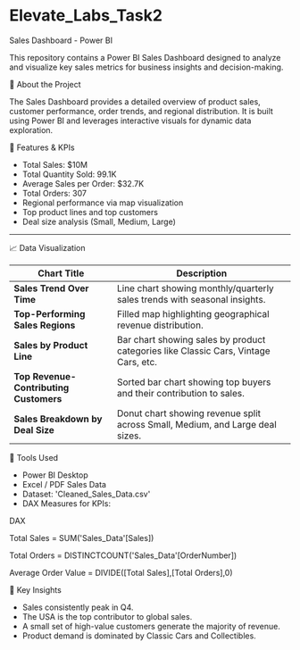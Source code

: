 # Elevate_Labs_Task2

Sales Dashboard - Power BI

This repository contains a Power BI Sales Dashboard designed to analyze and visualize key sales metrics for business insights and decision-making.

🧾 About the Project

The Sales Dashboard provides a detailed overview of product sales, customer performance, order trends, and regional distribution. It is built using Power BI and leverages interactive visuals for dynamic data exploration.


📌 Features & KPIs

- Total Sales: $10M
- Total Quantity Sold: 99.1K
- Average Sales per Order: $32.7K
- Total Orders: 307
- Regional performance via map visualization
- Top product lines and top customers
- Deal size analysis (Small, Medium, Large) 

---

 📈 Data Visualization

| Chart Title                            | Description |
|----------------------------------------|-------------|
| **Sales Trend Over Time**           | Line chart showing monthly/quarterly sales trends with seasonal insights. |
| **Top-Performing Sales Regions**    | Filled map highlighting geographical revenue distribution. |
| **Sales by Product Line**           | Bar chart showing sales by product categories like Classic Cars, Vintage Cars, etc. |
| **Top Revenue-Contributing Customers** | Sorted bar chart showing top buyers and their contribution to sales. |
| **Sales Breakdown by Deal Size**    | Donut chart showing revenue split across Small, Medium, and Large deal sizes. |

📍 Tools Used
 - Power BI Desktop
 - Excel / PDF Sales Data
 - Dataset: 'Cleaned_Sales_Data.csv'
 - DAX Measures for KPIs:

DAX

Total Sales = SUM('Sales_Data'[Sales])

Total Orders = DISTINCTCOUNT('Sales_Data'[OrderNumber])

Average Order Value = DIVIDE([Total Sales],[Total Orders],0)


🧠 Key Insights
 - Sales consistently peak in Q4.
 - The USA is the top contributor to global sales.
 - A small set of high-value customers generate the majority of revenue.
 - Product demand is dominated by Classic Cars and Collectibles.

